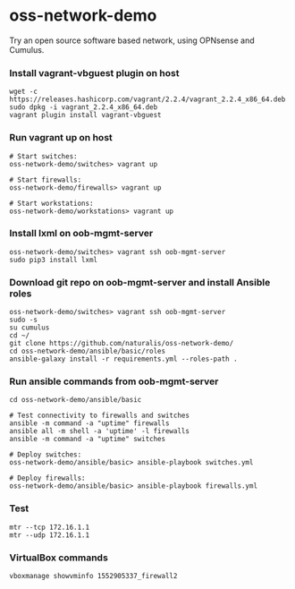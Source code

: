 # oss-network-demo

Try an open source software based network, using OPNsense and Cumulus.

### Install vagrant-vbguest plugin on host

    wget -c https://releases.hashicorp.com/vagrant/2.2.4/vagrant_2.2.4_x86_64.deb
    sudo dpkg -i vagrant_2.2.4_x86_64.deb
    vagrant plugin install vagrant-vbguest

### Run vagrant up on host
   
    # Start switches:
    oss-network-demo/switches> vagrant up

    # Start firewalls:
    oss-network-demo/firewalls> vagrant up

    # Start workstations:
    oss-network-demo/workstations> vagrant up

### Install lxml on oob-mgmt-server

    oss-network-demo/switches> vagrant ssh oob-mgmt-server
    sudo pip3 install lxml

### Download git repo on oob-mgmt-server and install Ansible roles
    oss-network-demo/switches> vagrant ssh oob-mgmt-server
    sudo -s
    su cumulus
    cd ~/
    git clone https://github.com/naturalis/oss-network-demo/
    cd oss-network-demo/ansible/basic/roles
    ansible-galaxy install -r requirements.yml --roles-path .

### Run ansible commands from oob-mgmt-server
    cd oss-network-demo/ansible/basic
    
    # Test connectivity to firewalls and switches
    ansible -m command -a "uptime" firewalls
    ansible all -m shell -a 'uptime' -l firewalls
    ansible -m command -a "uptime" switches

    # Deploy switches:
    oss-network-demo/ansible/basic> ansible-playbook switches.yml

    # Deploy firewalls:
    oss-network-demo/ansible/basic> ansible-playbook firewalls.yml

### Test
    mtr --tcp 172.16.1.1
    mtr --udp 172.16.1.1

### VirtualBox commands
    vboxmanage showvminfo 1552905337_firewall2
